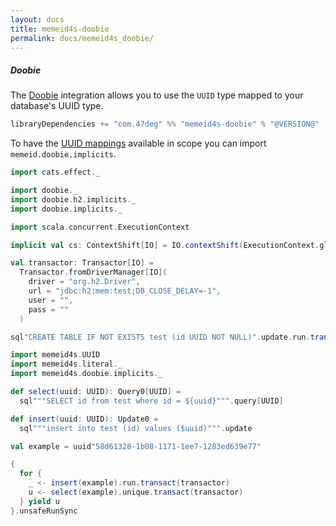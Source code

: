 ```yaml
---
layout: docs
title: memeid4s-doobie
permalink: docs/memeid4s_doobie/
---
```


##### Doobie

The [Doobie](https://github.com/tpolecat/doobie) integration allows you to use the `UUID` type mapped to your database's UUID type.

```scala
libraryDependencies += "com.47deg" %% "memeid4s-doobie" % "@VERSION@"
```

To have the [UUID mappings](https://tpolecat.github.io/doobie/docs/12-Custom-Mappings.html) available in scope you can import `memeid.doobie.implicits`.

```scala mdoc:invisible
import cats.effect._

import doobie._
import doobie.h2.implicits._
import doobie.implicits._

import scala.concurrent.ExecutionContext

implicit val cs: ContextShift[IO] = IO.contextShift(ExecutionContext.global)

val transactor: Transactor[IO] =
  Transactor.fromDriverManager[IO](
    driver = "org.h2.Driver",
    url = "jdbc:h2:mem:test;DB_CLOSE_DELAY=-1",
    user = "",
    pass = ""
  )

sql"CREATE TABLE IF NOT EXISTS test (id UUID NOT NULL)".update.run.transact(transactor).unsafeRunSync
```

```scala mdoc:silent
import memeid4s.UUID
import memeid4s.literal._
import memeid4s.doobie.implicits._

def select(uuid: UUID): Query0[UUID] =
  sql"""SELECT id from test where id = ${uuid}""".query[UUID]

def insert(uuid: UUID): Update0 =
  sql"""insert into test (id) values ($uuid)""".update

val example = uuid"58d61328-1b08-1171-1ee7-1283ed639e77"
```

```scala mdoc
{
  for {
    _ <- insert(example).run.transact(transactor)
    u <- select(example).unique.transact(transactor)
  } yield u
}.unsafeRunSync
```

